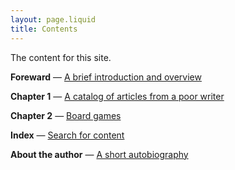 ```yaml
---
layout: page.liquid
title: Contents
---
```


The content for this site.

**Foreward** — [A brief introduction and overview](/)

**Chapter 1** — [A catalog of articles from a poor writer](/articles)

**Chapter 2** — [Board games](/board-games)

**Index** — [Search for content](/search)

**About the author** — [A short autobiography](/about)